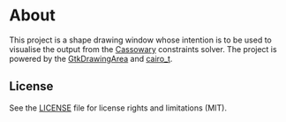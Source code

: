 # About
This project is a shape drawing window whose intention is to be used to visualise the output from the [Cassowary](https://constraints.cs.washington.edu/solvers/cassowary-tochi.pdf) constraints solver. The project is powered by the [GtkDrawingArea](https://developer.gnome.org/gtk3/stable/GtkDrawingArea.html) and [cairo_t](https://www.cairographics.org/manual/cairo-cairo-t.html).

## License

See the [LICENSE](LICENSE.md) file for license rights and limitations (MIT).
